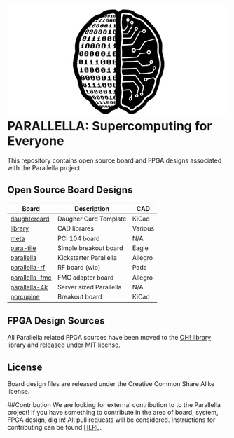 ![alt tag](docs/parallella_logo_small.jpg)
PARALLELLA: Supercomputing for Everyone
========================================	

This repository contains open source board and FPGA designs associated with the Parallella project. 

## Open Source Board Designs

Board                                | Description             | CAD     |
-------------------------------------|-------------------------|---------|
[daughtercard](daughtercard)         | Daugher Card Template   | KiCad   |
[library](library)                   | CAD librares            | Various |
[meta](meta)                         | PCI 104 board           | N/A     |
[para-tile](para-tile)               | Simple breakout board   | Eagle   |
[parallella](parallella)             | Kickstarter Parallella  | Allegro |
[parallella-rf](parallella-rf)       | RF board (wip)          | Pads    |
[parallella-fmc](parallella-fmc)     | FMC adapter board       | Allegro |
[parallella-4k](parallella-4k)       | Server sized Parallella | N/A     |
[porcupine](porcupine)               | Breakout board          | KiCad   |

## FPGA Design Sources
All Parallella related FPGA sources have been moved to the [OH! library](https://github.com/parallella/oh/tree/master/parallella) library and released under MIT license.

## License
Board design files are released under the Creative Common Share Alike license.

##Contribution
We are looking for external contribution to to the Parallella project! If you have something to contribute in the area of board, system, FPGA design, dig in! All pull requests will be considered. Instructions for contributing can be found [HERE](CONTRIBUTING.md).



